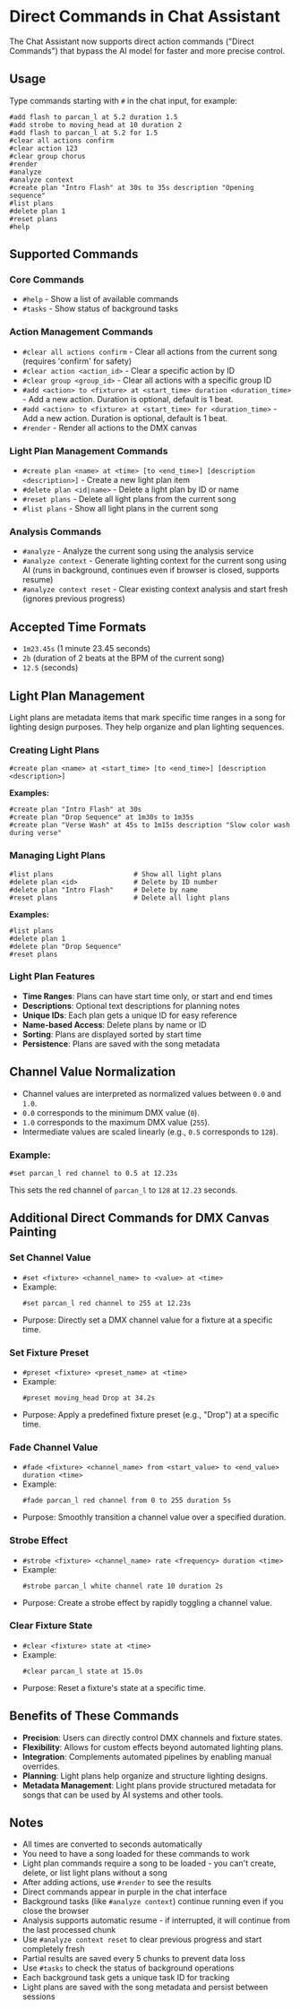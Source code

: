 # Direct Commands in Chat Assistant

The Chat Assistant now supports direct action commands ("Direct Commands") that bypass the AI model for faster and more precise control.

## Usage

Type commands starting with `#` in the chat input, for example:

```
#add flash to parcan_l at 5.2 duration 1.5
#add strobe to moving_head at 10 duration 2
#add flash to parcan_l at 5.2 for 1.5
#clear all actions confirm
#clear action 123
#clear group chorus
#render
#analyze
#analyze context
#create plan "Intro Flash" at 30s to 35s description "Opening sequence"
#list plans
#delete plan 1
#reset plans
#help
```

## Supported Commands

### Core Commands
- `#help` - Show a list of available commands
- `#tasks` - Show status of background tasks

### Action Management Commands
- `#clear all actions confirm` - Clear all actions from the current song (requires 'confirm' for safety)
- `#clear action <action_id>` - Clear a specific action by ID
- `#clear group <group_id>` - Clear all actions with a specific group ID
- `#add <action> to <fixture> at <start_time> duration <duration_time>` - Add a new action. Duration is optional, default is 1 beat.
- `#add <action> to <fixture> at <start_time> for <duration_time>` - Add a new action. Duration is optional, default is 1 beat.
- `#render` - Render all actions to the DMX canvas

### Light Plan Management Commands
- `#create plan <name> at <time> [to <end_time>] [description <description>]` - Create a new light plan item
- `#delete plan <id|name>` - Delete a light plan by ID or name
- `#reset plans` - Delete all light plans from the current song
- `#list plans` - Show all light plans in the current song

### Analysis Commands
- `#analyze` - Analyze the current song using the analysis service
- `#analyze context` - Generate lighting context for the current song using AI (runs in background, continues even if browser is closed, supports resume)
- `#analyze context reset` - Clear existing context analysis and start fresh (ignores previous progress)

## Accepted Time Formats

- `1m23.45s` (1 minute 23.45 seconds)
- `2b` (duration of 2 beats at the BPM of the current song)
- `12.5` (seconds)

## Light Plan Management

Light plans are metadata items that mark specific time ranges in a song for lighting design purposes. They help organize and plan lighting sequences.

### Creating Light Plans

```
#create plan <name> at <start_time> [to <end_time>] [description <description>]
```

**Examples:**
```
#create plan "Intro Flash" at 30s
#create plan "Drop Sequence" at 1m30s to 1m35s
#create plan "Verse Wash" at 45s to 1m15s description "Slow color wash during verse"
```

### Managing Light Plans

```
#list plans                    # Show all light plans
#delete plan <id>              # Delete by ID number
#delete plan "Intro Flash"     # Delete by name
#reset plans                   # Delete all light plans
```

**Examples:**
```
#list plans
#delete plan 1
#delete plan "Drop Sequence"
#reset plans
```

### Light Plan Features

- **Time Ranges**: Plans can have start time only, or start and end times
- **Descriptions**: Optional text descriptions for planning notes
- **Unique IDs**: Each plan gets a unique ID for easy reference
- **Name-based Access**: Delete plans by name or ID
- **Sorting**: Plans are displayed sorted by start time
- **Persistence**: Plans are saved with the song metadata

## Channel Value Normalization

- Channel values are interpreted as normalized values between `0.0` and `1.0`.
- `0.0` corresponds to the minimum DMX value (`0`).
- `1.0` corresponds to the maximum DMX value (`255`).
- Intermediate values are scaled linearly (e.g., `0.5` corresponds to `128`).

### Example:
```
#set parcan_l red channel to 0.5 at 12.23s
```
This sets the red channel of `parcan_l` to `128` at `12.23` seconds.

## Additional Direct Commands for DMX Canvas Painting

### Set Channel Value

- `#set <fixture> <channel_name> to <value> at <time>`
- Example:
  ```
  #set parcan_l red channel to 255 at 12.23s
  ```
- Purpose: Directly set a DMX channel value for a fixture at a specific time.

### Set Fixture Preset

- `#preset <fixture> <preset_name> at <time>`
- Example:
  ```
  #preset moving_head Drop at 34.2s
  ```
- Purpose: Apply a predefined fixture preset (e.g., "Drop") at a specific time.

### Fade Channel Value

- `#fade <fixture> <channel_name> from <start_value> to <end_value> duration <time>`
- Example:
  ```
  #fade parcan_l red channel from 0 to 255 duration 5s
  ```
- Purpose: Smoothly transition a channel value over a specified duration.

### Strobe Effect

- `#strobe <fixture> <channel_name> rate <frequency> duration <time>`
- Example:
  ```
  #strobe parcan_l white channel rate 10 duration 2s
  ```
- Purpose: Create a strobe effect by rapidly toggling a channel value.

### Clear Fixture State

- `#clear <fixture> state at <time>`
- Example:
  ```
  #clear parcan_l state at 15.0s
  ```
- Purpose: Reset a fixture's state at a specific time.

## Benefits of These Commands

- **Precision**: Users can directly control DMX channels and fixture states.
- **Flexibility**: Allows for custom effects beyond automated lighting plans.
- **Integration**: Complements automated pipelines by enabling manual overrides.
- **Planning**: Light plans help organize and structure lighting designs.
- **Metadata Management**: Light plans provide structured metadata for songs that can be used by AI systems and other tools.

## Notes

- All times are converted to seconds automatically
- You need to have a song loaded for these commands to work
- Light plan commands require a song to be loaded - you can't create, delete, or list light plans without a song
- After adding actions, use `#render` to see the results
- Direct commands appear in purple in the chat interface
- Background tasks (like `#analyze context`) continue running even if you close the browser
- Analysis supports automatic resume - if interrupted, it will continue from the last processed chunk
- Use `#analyze context reset` to clear previous progress and start completely fresh
- Partial results are saved every 5 chunks to prevent data loss
- Use `#tasks` to check the status of background operations
- Each background task gets a unique task ID for tracking
- Light plans are saved with the song metadata and persist between sessions
